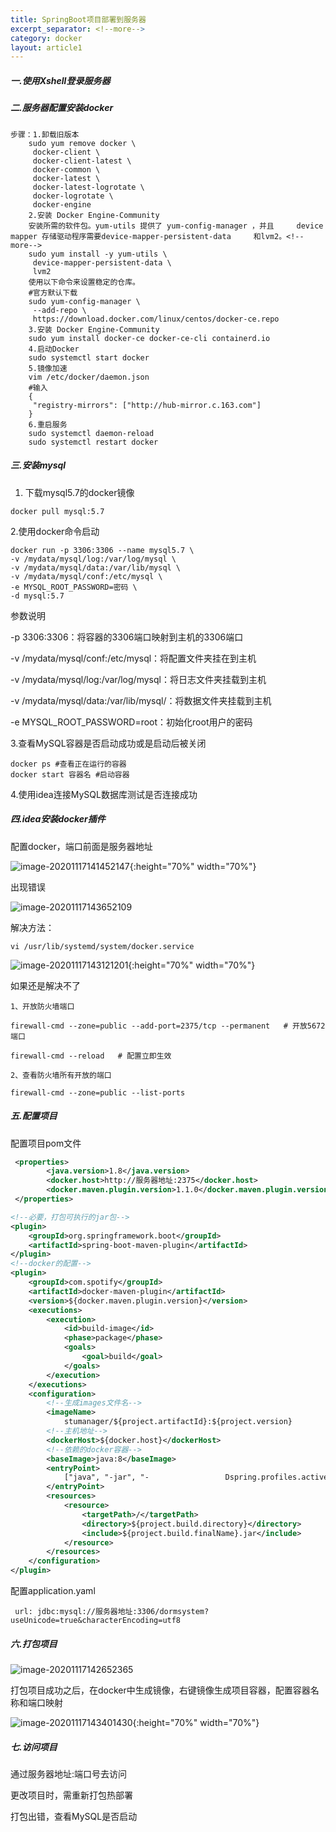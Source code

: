 ```yaml
---
title: SpringBoot项目部署到服务器
excerpt_separator: <!--more-->
category: docker
layout: article1
---
```



##### 一.使用Xshell登录服务器

##### 二.服务器配置安装docker

```
步骤：1.卸载旧版本
    sudo yum remove docker \
     docker-client \
     docker-client-latest \
     docker-common \
     docker-latest \
     docker-latest-logrotate \
     docker-logrotate \
     docker-engine
	2.安装 Docker Engine-Community
	安装所需的软件包。yum-utils 提供了 yum-config-manager ，并且 	  device mapper 存储驱动程序需要device-mapper-persistent-data 	  和lvm2。<!--more-->
	sudo yum install -y yum-utils \
     device-mapper-persistent-data \
     lvm2
    使⽤以下命令来设置稳定的仓库。
    #官⽅默认下载
    sudo yum-config-manager \
     --add-repo \
     https://download.docker.com/linux/centos/docker-ce.repo
    3.安装 Docker Engine-Community
    sudo yum install docker-ce docker-ce-cli containerd.io
    4.启动Docker
    sudo systemctl start docker 
    5.镜像加速
    vim /etc/docker/daemon.json
    #输⼊
    {
     "registry-mirrors": ["http://hub-mirror.c.163.com"] 
    }
    6.重启服务
    sudo systemctl daemon-reload
	sudo systemctl restart docker
```

##### 三.安装mysql

1. 下载mysql5.7的docker镜像

```
docker pull mysql:5.7
```

  2.使⽤docker命令启动

```
docker run -p 3306:3306 --name mysql5.7 \
-v /mydata/mysql/log:/var/log/mysql \
-v /mydata/mysql/data:/var/lib/mysql \
-v /mydata/mysql/conf:/etc/mysql \
-e MYSQL_ROOT_PASSWORD=密码 \
-d mysql:5.7
```

参数说明

-p 3306:3306：将容器的3306端⼝映射到主机的3306端⼝

-v /mydata/mysql/conf:/etc/mysql：将配置⽂件夹挂在到主机

-v /mydata/mysql/log:/var/log/mysql：将⽇志⽂件夹挂载到主机

-v /mydata/mysql/data:/var/lib/mysql/：将数据⽂件夹挂载到主机

-e MYSQL_ROOT_PASSWORD=root：初始化root⽤户的密码

3.查看MySQL容器是否启动成功或是启动后被关闭

```
docker ps #查看正在运行的容器
docker start 容器名 #启动容器
```

4.使用idea连接MySQL数据库测试是否连接成功

##### 四.idea安装docker插件

配置docker，端口前面是服务器地址

![image-20201117141452147](/public/img/1.png){:height="70%" width="70%"}

出现错误

![image-20201117143652109](/public/img/2.png)

解决方法：

```
vi /usr/lib/systemd/system/docker.service
```

![image-20201117143121201](/public/img/3.png){:height="70%" width="70%"}

如果还是解决不了

```
1、开放防火墙端口

firewall-cmd --zone=public --add-port=2375/tcp --permanent   # 开放5672端口

firewall-cmd --reload   # 配置立即生效

2、查看防火墙所有开放的端口

firewall-cmd --zone=public --list-ports
```

##### 五.配置项目

配置项目pom文件

```xml
 <properties>
        <java.version>1.8</java.version>
        <docker.host>http://服务器地址:2375</docker.host>
        <docker.maven.plugin.version>1.1.0</docker.maven.plugin.version>
 </properties>    

<!--必要，打包可执行的jar包-->
<plugin>
    <groupId>org.springframework.boot</groupId>
    <artifactId>spring-boot-maven-plugin</artifactId>
</plugin>
<!--docker的配置-->
<plugin>
    <groupId>com.spotify</groupId>
    <artifactId>docker-maven-plugin</artifactId>
    <version>${docker.maven.plugin.version}</version>
    <executions>
        <execution>
            <id>build-image</id>
            <phase>package</phase>
            <goals>
                <goal>build</goal>
            </goals>
        </execution>
    </executions>
    <configuration>
        <!--生成images文件名-->
        <imageName>
            stumanager/${project.artifactId}:${project.version}									</imageName>
        <!--主机地址-->
        <dockerHost>${docker.host}</dockerHost>
        <!--依赖的docker容器-->
        <baseImage>java:8</baseImage>
        <entryPoint>
            ["java", "-jar", "-					Dspring.profiles.active=prod","/${project.build.finalName}.jar"]
        </entryPoint>
        <resources>
            <resource>
                <targetPath>/</targetPath>
                <directory>${project.build.directory}</directory>
                <include>${project.build.finalName}.jar</include>
            </resource>
        </resources>
    </configuration>
</plugin>
```

配置application.yaml

```
 url: jdbc:mysql://服务器地址:3306/dormsystem?useUnicode=true&characterEncoding=utf8

```

##### 六.打包项目

![image-20201117142652365](/public/img/4.png)

打包项目成功之后，在docker中生成镜像，右键镜像生成项目容器，配置容器名称和端口映射

![image-20201117143401430](/public/img/5.png){:height="70%" width="70%"}

##### 七.访问项目

通过服务器地址:端口号去访问

更改项目时，需重新打包热部署

打包出错，查看MySQL是否启动